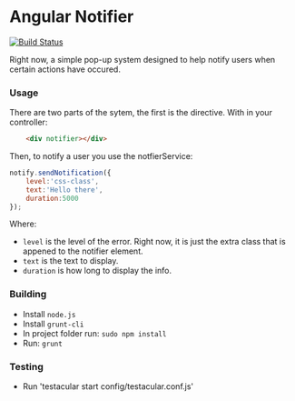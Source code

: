 Angular Notifier
==============

[![Build Status](https://secure.travis-ci.org/Xesued/angular-notify.png)](http://travis-ci.org/Xesued/angular-notify)

Right now, a simple pop-up system designed to help notify users when certain actions have occured.

### Usage

There are two parts of the sytem, the first is the directive. With in your controller:
```html
    <div notifier></div>
```


Then, to notify a user you use the notfierService:
    
```javascript
notify.sendNotification({
	level:'css-class',
	text:'Hello there',
	duration:5000	
});
```

Where:

* `level` is the level of the error.  Right now, it is just the extra class that is appened to the notifier element.
* `text` is the text to display.
* `duration` is how long to display the info.


### Building

* Install `node.js`
* Install `grunt-cli`
* In project folder run: `sudo npm install`
* Run: `grunt`


### Testing

* Run 'testacular start config/testacular.conf.js'
